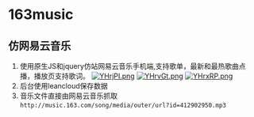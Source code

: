 # 163music
## 仿网易云音乐
1. 使用原生JS和jquery仿站网易云音乐手机端,支持歌单，最新和最热歌曲点播，播放页支持歌词。
  <a href="https://imgchr.com/i/YHrjPI"><img src="https://s1.ax1x.com/2020/05/21/YHrjPI.png" alt="YHrjPI.png" border="0"></a>
  <a href="https://imgchr.com/i/YHrvGt"><img src="https://s1.ax1x.com/2020/05/21/YHrvGt.png" alt="YHrvGt.png" border="0"></a>
  <a href="https://imgchr.com/i/YHrxRP"><img src="https://s1.ax1x.com/2020/05/21/YHrxRP.png" alt="YHrxRP.png" border="0"></a>
2. 后台使用leancloud保存数据
3. 音乐文件直接由网易云音乐抓取`http://music.163.com/song/media/outer/url?id=412902950.mp3`

